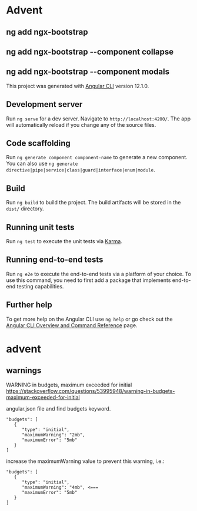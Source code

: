 # Advent


## ng add ngx-bootstrap
## ng add ngx-bootstrap  --component collapse
## ng add ngx-bootstrap  --component modals

This project was generated with [Angular CLI](https://github.com/angular/angular-cli) version 12.1.0.

## Development server

Run `ng serve` for a dev server. Navigate to `http://localhost:4200/`. The app will automatically reload if you change any of the source files.

## Code scaffolding

Run `ng generate component component-name` to generate a new component. You can also use `ng generate directive|pipe|service|class|guard|interface|enum|module`.

## Build

Run `ng build` to build the project. The build artifacts will be stored in the `dist/` directory.

## Running unit tests

Run `ng test` to execute the unit tests via [Karma](https://karma-runner.github.io).

## Running end-to-end tests

Run `ng e2e` to execute the end-to-end tests via a platform of your choice. To use this command, you need to first add a package that implements end-to-end testing capabilities.

## Further help

To get more help on the Angular CLI use `ng help` or go check out the [Angular CLI Overview and Command Reference](https://angular.io/cli) page.
# advent
 
 ## warnings

 WARNING in budgets, maximum exceeded for initial
https://stackoverflow.com/questions/53995948/warning-in-budgets-maximum-exceeded-for-initial

angular.json file and find budgets keyword. 

    "budgets": [
       {
          "type": "initial",
          "maximumWarning": "2mb",
          "maximumError": "5mb"
       }
    ]

  increase the maximumWarning value to prevent this warning, i.e.:

    "budgets": [
       {
          "type": "initial",
          "maximumWarning": "4mb", <===
          "maximumError": "5mb"
       }
    ]
